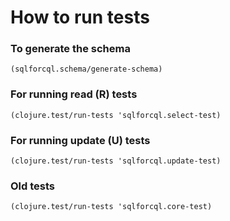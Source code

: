 # How to run tests

### To generate the schema

```
(sqlforcql.schema/generate-schema)
```

### For running read (R) tests

```
(clojure.test/run-tests 'sqlforcql.select-test)
```

### For running update (U) tests

```
(clojure.test/run-tests 'sqlforcql.update-test)
```

### Old tests
```
(clojure.test/run-tests 'sqlforcql.core-test)
```
